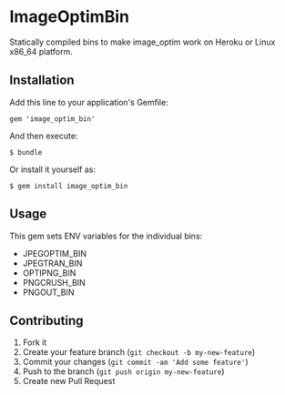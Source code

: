 # ImageOptimBin

Statically compiled bins to make image_optim work on Heroku or Linux
x86_64 platform.

## Installation

Add this line to your application's Gemfile:

    gem 'image_optim_bin'

And then execute:

    $ bundle

Or install it yourself as:

    $ gem install image_optim_bin

## Usage

This gem sets ENV variables for the individual bins:

- JPEGOPTIM_BIN
- JPEGTRAN_BIN
- OPTIPNG_BIN
- PNGCRUSH_BIN
- PNGOUT_BIN

## Contributing

1. Fork it
2. Create your feature branch (`git checkout -b my-new-feature`)
3. Commit your changes (`git commit -am 'Add some feature'`)
4. Push to the branch (`git push origin my-new-feature`)
5. Create new Pull Request
